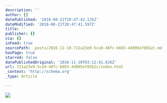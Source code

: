 ```yaml
---
description: ''
author: []
datePublished: '2018-08-21T20:47:42.135Z'
dateModified: '2018-08-21T20:47:41.597Z'
title: ''
publisher: {}
via: {}
inFeed: true
sourcePath: _posts/2016-11-10-721a23e9-5ca9-48fc-b683-4d895ef85b2c.md
hasPage: true
starred: false
datePublishedOriginal: '2016-11-10T03:12:41.616Z'
url: 721a23e9-5ca9-48fc-b683-4d895ef85b2c/index.html
_context: 'http://schema.org'
_type: Article

---
```

![](https://the-grid-user-content.s3-us-west-2.amazonaws.com/4f0d500f-a007-45ce-80d5-c5ce0797e090.jpg)